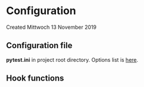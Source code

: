# Configuration
Created Mittwoch 13 November 2019

Configuration file
------------------
**pytest.ini** in project root directory.
Options list is [here](https://docs.pytest.org/en/latest/reference.html?highlight=pytest%20ini#configuration-options).

Hook functions
--------------

